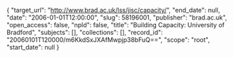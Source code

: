{
  "target_url": "http://www.brad.ac.uk/lss/jisc/capacity/", 
  "end_date": null, 
  "date": "2006-01-01T12:00:00", 
  "slug": 58196001, 
  "publisher": "brad.ac.uk", 
  "open_access": false, 
  "npld": false, 
  "title": "Building Capacity: University of Bradford", 
  "subjects": [], 
  "collections": [], 
  "record_id": "20060101T120000/m6KkdSxJXAfMwpjp38bFuQ==", 
  "scope": "root", 
  "start_date": null
}

